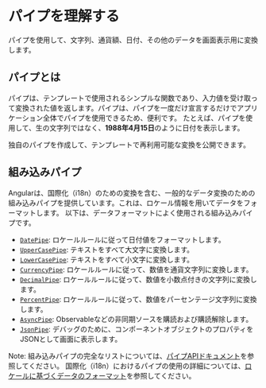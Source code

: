# パイプを理解する

パイプを使用して、文字列、通貨額、日付、その他のデータを画面表示用に変換します。

## パイプとは

パイプは、テンプレートで使用されるシンプルな関数であり、入力値を受け取って変換された値を返します。パイプは、パイプを一度だけ宣言するだけでアプリケーション全体でパイプを使用できるため、便利です。
たとえば、パイプを使用して、生の文字列ではなく、**1988年4月15日**のように日付を表示します。

独自のパイプを作成して、テンプレートで再利用可能な変換を公開できます。

## 組み込みパイプ

Angularは、国際化（i18n）のための変換を含む、一般的なデータ変換のための組み込みパイプを提供しています。これは、ロケール情報を用いてデータをフォーマットします。
以下は、データフォーマットによく使用される組み込みパイプです。

- [`DatePipe`](api/common/DatePipe): ロケールルールに従って日付値をフォーマットします。
- [`UpperCasePipe`](api/common/UpperCasePipe): テキストをすべて大文字に変換します。
- [`LowerCasePipe`](api/common/LowerCasePipe): テキストをすべて小文字に変換します。
- [`CurrencyPipe`](api/common/CurrencyPipe): ロケールルールに従って、数値を通貨文字列に変換します。
- [`DecimalPipe`](/api/common/DecimalPipe): ロケールルールに従って、数値を小数点付きの文字列に変換します。
- [`PercentPipe`](api/common/PercentPipe): ロケールルールに従って、数値をパーセンテージ文字列に変換します。
- [`AsyncPipe`](api/common/AsyncPipe): Observableなどの非同期ソースを購読および購読解除します。
- [`JsonPipe`](api/common/JsonPipe): デバッグのために、コンポーネントオブジェクトのプロパティをJSONとして画面に表示します。

Note: 組み込みパイプの完全なリストについては、[パイプAPIドキュメント](/api?type=pipe "パイプAPIリファレンスサマリー")を参照してください。
国際化（i18n）におけるパイプの使用の詳細については、[ロケールに基づくデータのフォーマット](guide/i18n/format-data-locale)を参照してください。
